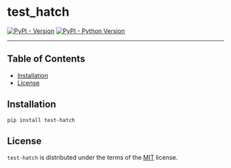 # test_hatch

[![PyPI - Version](https://img.shields.io/pypi/v/test-hatch.svg)](https://pypi.org/project/test-hatch)
[![PyPI - Python Version](https://img.shields.io/pypi/pyversions/test-hatch.svg)](https://pypi.org/project/test-hatch)

-----

## Table of Contents

- [Installation](#installation)
- [License](#license)

## Installation

```console
pip install test-hatch
```

## License

`test-hatch` is distributed under the terms of the [MIT](https://spdx.org/licenses/MIT.html) license.
